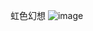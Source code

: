 虹色幻想
![image](https://github.com/Cruciata1103/Tolstoy/blob/main/BOOKs/welcome%20to%20NHK/pic/00041-2683059790-A.png)
